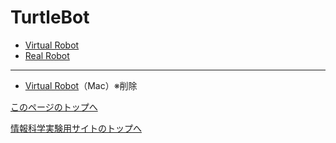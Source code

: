 # TurtleBot

- [Virtual Robot](https://stl-apu.github.io/laboratory_experiments/ros_turtlebot_virtual)
- [Real Robot](https://stl-apu.github.io/laboratory_experiments/ros_turtlebot_real)

---

- [Virtual Robot](https://stl-apu.github.io/laboratory_experiments/ros_turtlebot_simulation_mac)（Mac）※削除

[このページのトップへ](#)

[情報科学実験用サイトのトップへ](https://stl-apu.github.io/laboratory_experiments/)
